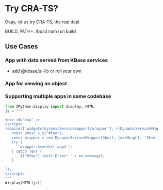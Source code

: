 # Try CRA-TS?

Okay, let us try CRA-TS, the real deal.

BUILD_PATH=../build npm run build 

## Use Cases

### App with data served from KBase services

- add @kbase/ui-lib or roll your own



### App for viewing an object


### Supporting multiple apps in same codebase



 ```python
from IPython.display import display, HTML
js = """

<div id="foo" />
<script>
require(['widgets/dynamicServiceSupport/wrapper'], ({DynamicServiceWrapper, $el}) => {
    const $host = $("#foo");
    const wrapper = new DynamicServiceWrapper($host, {maxHeight: '10em', showBorder: true});
    try {
        wrapper.$render('app4');
    } catch (ex) {
        $("#foo").text('Error! ' + ex.message);
    }
    
});
</script>
"""
display(HTML(js))
```

